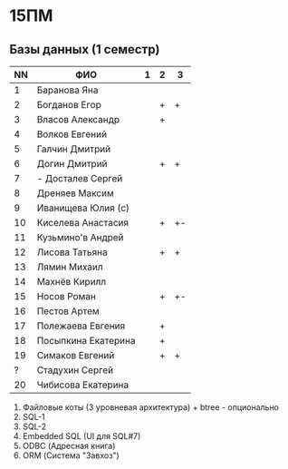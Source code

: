 # 15ПМ
## Базы данных (1 семестр)

| NN  | ФИО                   | 1   | 2   | 3   |
| --- | --------------------- | --- | --- | --- |
| 1   | Баранова Яна          |     |     |     |
| 2   | Богданов Егор         |     | +   | +   |
| 3   | Власов Александр      |     | +   |     |
| 4   | Волков Евгений        |     |     |     |
| 5   | Галчин Дмитрий        |     |     |     |
| 6   | Догин Дмитрий         |     | +   | +   |
| 7   | - Досталев Сергей     |     |     |     |
| 8   | Дреняев Максим        |     |     |     |
| 9   | Иванищева Юлия (с)    |     |     |     |
| 10  | Киселева Анастасия    |     | +   | +-  |
| 11  | Кузьмино'в Андрей     |     |     |     |
| 12  | Лисова Татьяна        |     | +   | +   |
| 13  | Лямин Михаил          |     |     |     |
| 14  | Махнёв Кирилл         |     |     |     |
| 15  | Носов Роман           |     | +   | +-  |
| 16  | Пестов Артем          |     |     |     |
| 17  | Полежаева Евгения     |     | +   |     |
| 18  | Посыпкина Екатерина   |     | +   |     |
| 19  | Симаков Евгений       |     | +   | +   |
| ?   | Стадухин Сергей       |     |     |     |
| 20  | Чибисова Екатерина    |     |     |     |

1. Файловые коты (3 уровневая архитектура) + btree - опционально
2. SQL-1
3. SQL-2
4. Embedded SQL (UI для SQL#7)
5. ODBC (Адресная книга)
6. ORM (Система "Завхоз")
